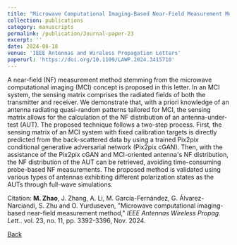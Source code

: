 ```yaml
---
title: "Microwave Computational Imaging-Based Near-Field Measurement Method"
collection: publications
category: manuscripts
permalink: /publication/Journal-paper-23
excerpt: ''
date: 2024-06-18
venue: 'IEEE Antennas and Wireless Propagation Letters'
paperurl: 'https://doi.org/10.1109/LAWP.2024.3415710'
---
```


A near-field (NF) measurement method stemming from the microwave computational imaging (MCI) concept is proposed in this letter. In an MCI system, the sensing matrix comprises the radiated fields of both the transmitter and receiver. We demonstrate that, with a priori knowledge of an antenna radiating quasi-random patterns tailored for MCI, the sensing matrix allows for the calculation of the NF distribution of an antenna-under-test (AUT). The proposed technique follows a two-step process. First, the sensing matrix of an MCI system with fixed calibration targets is directly predicted from the back-scattered data by using a trained Pix2pix conditional generative adversarial network (Pix2pix cGAN). Then, with the assistance of the Pix2pix cGAN and MCI-oriented antenna's NF distribution, the NF distribution of the AUT can be retrieved, avoiding time-consuming probe-based NF measurements. The proposed method is validated using various types of antennas exhibiting different polarization states as the AUTs through full-wave simulations.

Citation: **M. Zhao**, J. Zhang, A. Li, M. García-Fernández, G. Álvarez-Narciandi, S. Zhu and O. Yurduseven, &quot;Microwave computational imaging-based near-field measurement method,&quot; <i>IEEE Antennas Wireless Propag. Lett.</i>. vol. 23, no. 11, pp. 3392-3396, Nov. 2024.

[Back](../publications/)
